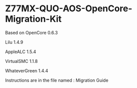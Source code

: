 # Z77MX-QUO-AOS-OpenCore-Migration-Kit
 
 Based on OpenCore 0.6.3
 
 Lilu 1.4.9
 
 AppleALC 1.5.4
 
 VirtualSMC 1.1.8
 
 WhateverGreen 1.4.4


 Instructions are in the file named : Migration Guide
